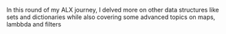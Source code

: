 In this round of my ALX journey, I delved more on other data structures like sets and dictionaries while also covering some advanced topics on maps, lambbda and filters
